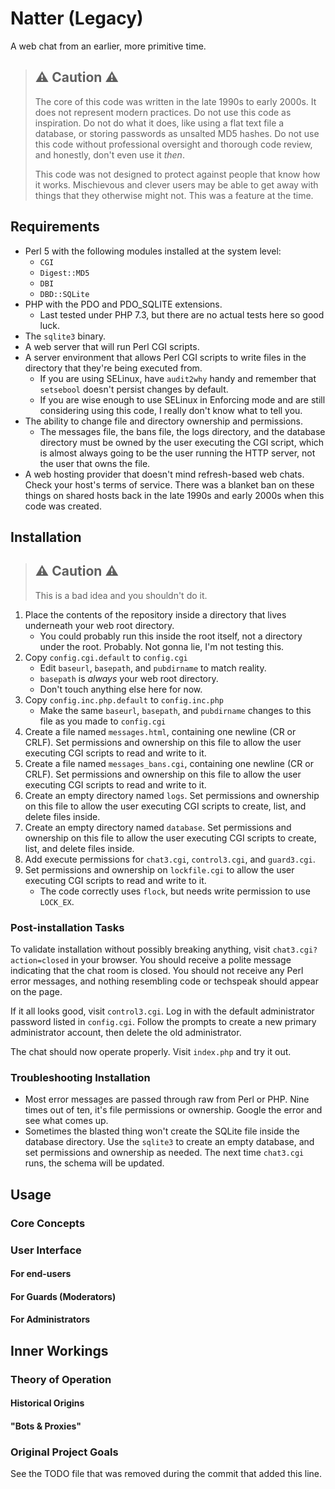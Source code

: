 # Natter (Legacy)

A web chat from an earlier, more primitive time.

> ## ⚠️ Caution ⚠️
> The core of this code was written in the late 1990s to early 2000s.  It does not represent modern practices.  Do not use this code as inspiration.  Do not do what it does, like using a flat text file a database, or storing passwords as unsalted MD5 hashes.  Do not use this code without professional oversight and thorough code review, and honestly, don't even use it *then*.
>
> This code was not designed to protect against people that know how it works.  Mischievous and clever users may be able to get away with things that they otherwise might not.  This was a feature at the time.

## Requirements

 - Perl 5 with the following modules installed at the system level:
   - `CGI`
   - `Digest::MD5`
   - `DBI`
   - `DBD::SQLite`
 - PHP with the PDO and PDO_SQLITE extensions.
   - Last tested under PHP 7.3, but there are no actual tests here so good luck.
 - The `sqlite3` binary.
 - A web server that will run Perl CGI scripts.
 - A server environment that allows Perl CGI scripts to write files in the directory that they're being executed from.
   - If you are using SELinux, have `audit2why` handy and remember that `setsebool` doesn't persist changes by default.
   - If you are wise enough to use SELinux in Enforcing mode and are still considering using this code, I really don't know what to tell you.
 - The ability to change file and directory ownership and permissions.
   - The messages file, the bans file, the logs directory, and the database directory must be owned by the user executing the CGI script, which is almost always going to be the user running the HTTP server, not the user that owns the file.
 - A web hosting provider that doesn't mind refresh-based web chats.  Check your host's terms of service.  There was a blanket ban on these things on shared hosts back in the late 1990s and early 2000s when this code was created.

 ## Installation

> ## ⚠️️ Caution ⚠️
> This is a bad idea and you shouldn't do it.

1. Place the contents of the repository inside a directory that lives underneath your web root directory.
   - You could probably run this inside the root itself, not a directory under the root.  Probably.  Not gonna lie, I'm not testing this.
2. Copy `config.cgi.default` to `config.cgi`
   - Edit `baseurl`, `basepath`, and `pubdirname` to match reality.
   - `basepath` is *always* your web root directory.
   - Don't touch anything else here for now.
3. Copy `config.inc.php.default` to `config.inc.php`
   - Make the same `baseurl`, `basepath`, and `pubdirname` changes to this file as you made to `config.cgi`
4. Create a file named `messages.html`, containing one newline (CR or CRLF).  Set permissions and ownership on this file to allow the user executing CGI scripts to read and write to it.
5. Create a file named `messages_bans.cgi`, containing one newline (CR or CRLF).  Set permissions and ownership on this file to allow the user executing CGI scripts to read and write to it.
6. Create an empty directory named `logs`.  Set permissions and ownership on this file to allow the user executing CGI scripts to create, list, and delete files inside.
7. Create an empty directory named `database`.  Set permissions and ownership on this file to allow the user executing CGI scripts to create, list, and delete files inside.
8. Add execute permissions for `chat3.cgi`, `control3.cgi`, and `guard3.cgi`.
9. Set permissions and ownership on `lockfile.cgi` to allow the user executing CGI scripts to read and write to it.
   - The code correctly uses `flock`, but needs write permission to use `LOCK_EX`.

### Post-installation Tasks

To validate installation without possibly breaking anything, visit `chat3.cgi?action=closed` in your browser.  You should receive a polite message indicating that the chat room is closed.  You should not receive any Perl error messages, and nothing resembling code or techspeak should appear on the page.

If it all looks good, visit `control3.cgi`.  Log in with the default administrator password listed in `config.cgi`.  Follow the prompts to create a new primary administrator account, then delete the old administrator.

The chat should now operate properly.  Visit `index.php` and try it out.

### Troubleshooting Installation

 - Most error messages are passed through raw from Perl or PHP.  Nine times out of ten, it's file permissions or ownership.  Google the error and see what comes up.
 - Sometimes the blasted thing won't create the SQLite file inside the database directory.  Use the `sqlite3` to create an empty database, and set permissions and ownership as needed.  The next time `chat3.cgi` runs, the schema will be updated.

## Usage

### Core Concepts

### User Interface

#### For end-users

#### For Guards (Moderators)

#### For Administrators

## Inner Workings

### Theory of Operation

#### Historical Origins

#### "Bots & Proxies"

### Original Project Goals

See the TODO file that was removed during the commit that added this line.

